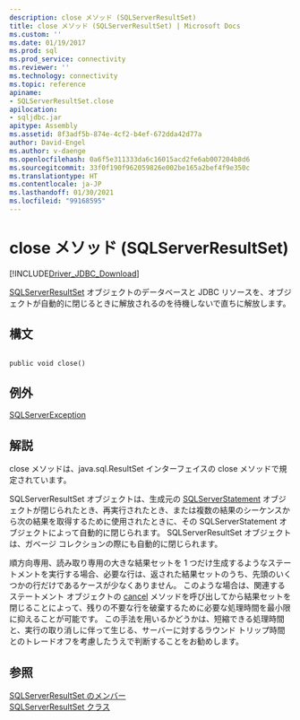 ```yaml
---
description: close メソッド (SQLServerResultSet)
title: close メソッド (SQLServerResultSet) | Microsoft Docs
ms.custom: ''
ms.date: 01/19/2017
ms.prod: sql
ms.prod_service: connectivity
ms.reviewer: ''
ms.technology: connectivity
ms.topic: reference
apiname:
- SQLServerResultSet.close
apilocation:
- sqljdbc.jar
apitype: Assembly
ms.assetid: 8f3adf5b-874e-4cf2-b4ef-672dda42d77a
author: David-Engel
ms.author: v-daenge
ms.openlocfilehash: 0a6f5e311333da6c16015acd2fe6ab007204b8d6
ms.sourcegitcommit: 33f0f190f962059826e002be165a2bef4f9e350c
ms.translationtype: HT
ms.contentlocale: ja-JP
ms.lasthandoff: 01/30/2021
ms.locfileid: "99168595"
---
```

# <a name="close-method-sqlserverresultset"></a>close メソッド (SQLServerResultSet)
[!INCLUDE[Driver_JDBC_Download](../../../includes/driver_jdbc_download.md)]

  [SQLServerResultSet](../../../connect/jdbc/reference/sqlserverresultset-class.md) オブジェクトのデータベースと JDBC リソースを、オブジェクトが自動的に閉じるときに解放されるのを待機しないで直ちに解放します。  
  
## <a name="syntax"></a>構文  
  
```  
  
public void close()  
```  
  
## <a name="exceptions"></a>例外  
 [SQLServerException](../../../connect/jdbc/reference/sqlserverexception-class.md)  
  
## <a name="remarks"></a>解説  
 close メソッドは、java.sql.ResultSet インターフェイスの close メソッドで規定されています。  
  
 SQLServerResultSet オブジェクトは、生成元の [SQLServerStatement](../../../connect/jdbc/reference/sqlserverstatement-class.md) オブジェクトが閉じられたとき、再実行されたとき、または複数の結果のシーケンスから次の結果を取得するために使用されたときに、その SQLServerStatement オブジェクトによって自動的に閉じられます。 SQLServerResultSet オブジェクトは、ガベージ コレクションの際にも自動的に閉じられます。  
  
 順方向専用、読み取り専用の大きな結果セットを 1 つだけ生成するようなステートメントを実行する場合、必要な行は、返された結果セットのうち、先頭のいくつかの行だけであるケースが少なくありません。 このような場合は、関連するステートメント オブジェクトの [cancel](../../../connect/jdbc/reference/cancel-method-sqlserverstatement.md) メソッドを呼び出してから結果セットを閉じることによって、残りの不要な行を破棄するために必要な処理時間を最小限に抑えることが可能です。 この手法を用いるかどうかは、短縮できる処理時間と、実行の取り消しに伴って生じる、サーバーに対するラウンド トリップ時間とのトレードオフを考慮したうえで判断することをお勧めします。  
  
## <a name="see-also"></a>参照  
 [SQLServerResultSet のメンバー](../../../connect/jdbc/reference/sqlserverresultset-members.md)   
 [SQLServerResultSet クラス](../../../connect/jdbc/reference/sqlserverresultset-class.md)  
  
  
